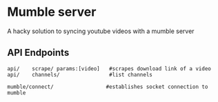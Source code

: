 # Mumble server

A hacky solution to syncing youtube videos with a mumble server


## API Endpoints

	api/    scrape/ params:[video]   #scrapes download link of a video
	api/    channels/                #list channels

	mumble/connect/                 #establishes socket connection to mumble

